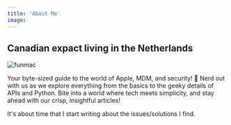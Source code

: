 ```yaml
---
title: 'About Me'
image:
---
```


## Canadian expact living in the Netherlands

![funmac](https://blog.motionbug.com/images/funmac.jpg)

Your byte-sized guide to the world of Apple, MDM, and security! 🍏 Nerd out with us as we explore everything from the basics to the geeky details of APIs and Python. Bite into a world where tech meets simplicity, and stay ahead with our crisp, insightful articles!

It's about time that I start writing about the issues/solutions I find.
